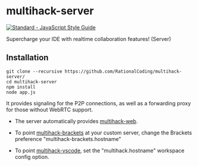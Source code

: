 # multihack-server
[![Standard - JavaScript Style Guide](https://img.shields.io/badge/code%20style-standard-brightgreen.svg)](http://standardjs.com/)

Supercharge your IDE with realtime collaboration features! (Server)

## Installation
```
git clone --recursive https://github.com/RationalCoding/multihack-server/
cd multihack-server
npm install
node app.js
```


It provides signaling for the P2P connections, as well as a forwarding proxy for those without WebRTC support.

- The server automatically provides [multihack-web](https://github.com/RationalCoding/multihack-web).  

- To point [multihack-brackets](https://github.com/RationalCoding/multihack-web) at your custom server, change the Brackets preference "multihack-brackets.hostname"

- To point [multihack-vscode](https://github.com/RationalCoding/multihack-vscode), set the "multihack.hostname" workspace config option.
